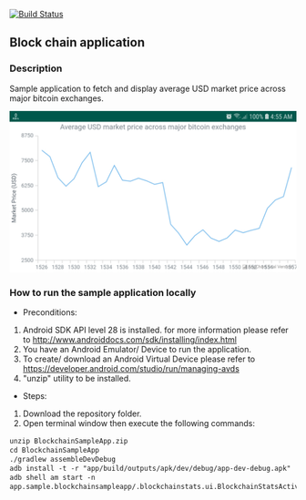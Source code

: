 [![Build Status](https://travis-ci.org/alynaguibv/BlockchainSampleApp.svg?branch=master)](https://travis-ci.org/alynaguibv/BlockchainSampleApp)


## Block chain application 
 
### Description
Sample application to fetch and display average USD market price across major bitcoin exchanges. 

![image info](./documentation/img/screenshot_blockchain_stats.jpg)


### How to run the sample application locally

- Preconditions: 
1. Android SDK API level 28 is installed. for more information please refer to http://www.androiddocs.com/sdk/installing/index.html
2. You have an Android Emulator/ Device to run the application.
3. To create/ download an Android Virtual Device please refer to https://developer.android.com/studio/run/managing-avds
4. "unzip" utility to be installed.

- Steps: 
1. Download the repository folder.
2. Open terminal window then execute the following commands:
```script
unzip BlockchainSampleApp.zip
cd BlockchainSampleApp
./gradlew assembleDevDebug
adb install -t -r "app/build/outputs/apk/dev/debug/app-dev-debug.apk"
adb shell am start -n app.sample.blockchainsampleapp/.blockchainstats.ui.BlockchainStatsActivity
```